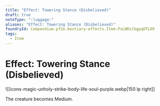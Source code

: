 ```yaml
---
title: "Effect: Towering Stance (Disbelieved)"
draft: true
noteType: ":luggage:"
aliases: "Effect: Towering Stance (Disbelieved)"
foundryId: Compendium.pf2e.bestiary-effects.Item.PxLWRiCbgpqOTLO9
tags:
  - Item
---
```


# Effect: Towering Stance (Disbelieved)
![[icons-magic-unholy-strike-body-life-soul-purple.webp|150 lp right]]

The creature becomes Medium.
